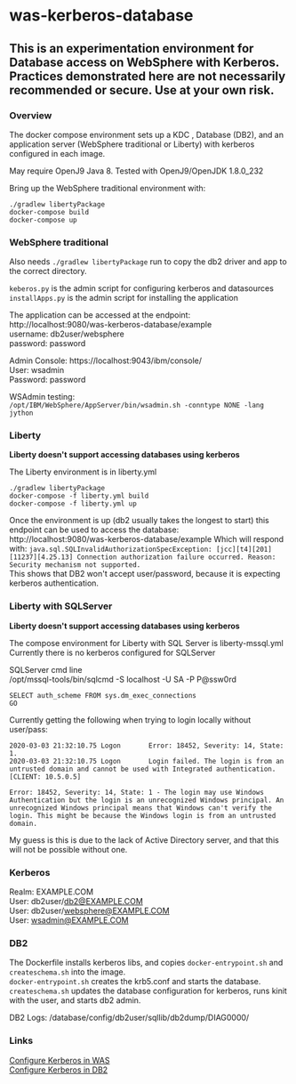 # was-kerberos-database

## This is an experimentation environment for Database access on WebSphere with Kerberos. Practices demonstrated here are not necessarily recommended or secure. Use at your own risk.

### Overview

The docker compose environment sets up a KDC , Database (DB2), and an application server (WebSphere traditional or Liberty) with kerberos configured in each image. 

May require OpenJ9 Java 8. Tested with OpenJ9/OpenJDK 1.8.0_232

Bring up the WebSphere traditional environment with:
```
./gradlew libertyPackage
docker-compose build
docker-compose up
```
### WebSphere traditional 
Also needs `./gradlew libertyPackage` run to copy the db2 driver and app to the correct directory.

`keberos.py` is the admin script for configuring kerberos and datasources  
`installApps.py` is the admin script for installing the application



The application can be accessed at the endpoint:  
http://localhost:9080/was-kerberos-database/example  
username: db2user/websphere  
password: password

Admin Console: https://localhost:9043/ibm/console/  
User: wsadmin  
Password: password

WSAdmin testing:  
`/opt/IBM/WebSphere/AppServer/bin/wsadmin.sh -conntype NONE -lang jython`

### Liberty
**Liberty doesn't support accessing databases using kerberos**

The Liberty environment is in liberty.yml
```
./gradlew libertyPackage
docker-compose -f liberty.yml build
docker-compose -f liberty.yml up
```

Once the environment is up (db2 usually takes the longest to start) this endpoint can be used to access the database:  
http://localhost:9080/was-kerberos-database/example
Which will respond with:  `java.sql.SQLInvalidAuthorizationSpecException: [jcc][t4][201][11237][4.25.13] Connection authorization failure occurred. Reason: Security mechanism not supported. `  
This shows that DB2 won't accept user/password, because it is expecting kerberos authentication.

### Liberty with SQLServer
**Liberty doesn't support accessing databases using kerberos**

The compose environment for Liberty with SQL Server is liberty-mssql.yml  
Currently there is no kerberos configured for SQLServer

SQLServer cmd line  
/opt/mssql-tools/bin/sqlcmd -S localhost -U SA -P P@ssw0rd

```
SELECT auth_scheme FROM sys.dm_exec_connections  
GO
```

Currently getting the following when trying to login locally without user/pass:
```
2020-03-03 21:32:10.75 Logon       Error: 18452, Severity: 14, State: 1.
2020-03-03 21:32:10.75 Logon       Login failed. The login is from an untrusted domain and cannot be used with Integrated authentication. [CLIENT: 10.5.0.5]
```
`Error: 18452, Severity: 14, State: 1 - The login may use Windows Authentication but the login is an unrecognized Windows principal. An unrecognized Windows principal means that Windows can't verify the login. This might be because the Windows login is from an untrusted domain.`

My guess is this is due to the lack of Active Directory server, and that this will not be possible without one.

### Kerberos
Realm: EXAMPLE.COM  
User: db2user/db2@EXAMPLE.COM  
User: db2user/websphere@EXAMPLE.COM  
User: wsadmin@EXAMPLE.COM


### DB2
The Dockerfile installs kerberos libs, and copies `docker-entrypoint.sh` and `createschema.sh` into the image.  
`docker-entrypoint.sh` creates the krb5.conf and starts the database.  
`createschema.sh` updates the database configuration for kerberos, runs kinit with the user, and starts db2 admin.

DB2 Logs: /database/config/db2user/sqllib/db2dump/DIAG0000/

### Links
[Configure Kerberos in WAS](https://www.ibm.com/support/knowledgecenter/en/SSEQTP_9.0.5/com.ibm.websphere.base.doc/ae/tsec_kerb_setup.html)  
[Configure Kerberos in DB2](https://www.ibm.com/support/knowledgecenter/en/SSEPGG_11.1.0/com.ibm.db2.luw.admin.sec.doc/doc/c0058525.html)